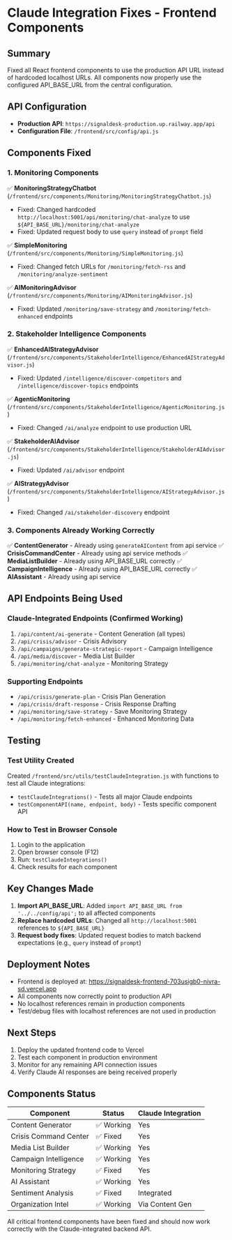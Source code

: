 # Claude Integration Fixes - Frontend Components

## Summary
Fixed all React frontend components to use the production API URL instead of hardcoded localhost URLs. All components now properly use the configured API_BASE_URL from the central configuration.

## API Configuration
- **Production API**: `https://signaldesk-production.up.railway.app/api`
- **Configuration File**: `/frontend/src/config/api.js`

## Components Fixed

### 1. Monitoring Components
✅ **MonitoringStrategyChatbot** (`/frontend/src/components/Monitoring/MonitoringStrategyChatbot.js`)
- Fixed: Changed hardcoded `http://localhost:5001/api/monitoring/chat-analyze` to use `${API_BASE_URL}/monitoring/chat-analyze`
- Fixed: Updated request body to use `query` instead of `prompt` field

✅ **SimpleMonitoring** (`/frontend/src/components/Monitoring/SimpleMonitoring.js`)
- Fixed: Changed fetch URLs for `/monitoring/fetch-rss` and `/monitoring/analyze-sentiment`

✅ **AIMonitoringAdvisor** (`/frontend/src/components/Monitoring/AIMonitoringAdvisor.js`)
- Fixed: Updated `/monitoring/save-strategy` and `/monitoring/fetch-enhanced` endpoints

### 2. Stakeholder Intelligence Components
✅ **EnhancedAIStrategyAdvisor** (`/frontend/src/components/StakeholderIntelligence/EnhancedAIStrategyAdvisor.js`)
- Fixed: Updated `/intelligence/discover-competitors` and `/intelligence/discover-topics` endpoints

✅ **AgenticMonitoring** (`/frontend/src/components/StakeholderIntelligence/AgenticMonitoring.js`)
- Fixed: Changed `/ai/analyze` endpoint to use production URL

✅ **StakeholderAIAdvisor** (`/frontend/src/components/StakeholderIntelligence/StakeholderAIAdvisor.js`)
- Fixed: Updated `/ai/advisor` endpoint

✅ **AIStrategyAdvisor** (`/frontend/src/components/StakeholderIntelligence/AIStrategyAdvisor.js`)
- Fixed: Changed `/ai/stakeholder-discovery` endpoint

### 3. Components Already Working Correctly
✅ **ContentGenerator** - Already using `generateAIContent` from api service
✅ **CrisisCommandCenter** - Already using api service methods
✅ **MediaListBuilder** - Already using API_BASE_URL correctly
✅ **CampaignIntelligence** - Already using API_BASE_URL correctly
✅ **AIAssistant** - Already using api service

## API Endpoints Being Used

### Claude-Integrated Endpoints (Confirmed Working)
1. `/api/content/ai-generate` - Content Generation (all types)
2. `/api/crisis/advisor` - Crisis Advisory
3. `/api/campaigns/generate-strategic-report` - Campaign Intelligence
4. `/api/media/discover` - Media List Builder
5. `/api/monitoring/chat-analyze` - Monitoring Strategy

### Supporting Endpoints
- `/api/crisis/generate-plan` - Crisis Plan Generation
- `/api/crisis/draft-response` - Crisis Response Drafting
- `/api/monitoring/save-strategy` - Save Monitoring Strategy
- `/api/monitoring/fetch-enhanced` - Enhanced Monitoring Data

## Testing

### Test Utility Created
Created `/frontend/src/utils/testClaudeIntegration.js` with functions to test all Claude integrations:
- `testClaudeIntegrations()` - Tests all major Claude endpoints
- `testComponentAPI(name, endpoint, body)` - Tests specific component API

### How to Test in Browser Console
1. Login to the application
2. Open browser console (F12)
3. Run: `testClaudeIntegrations()`
4. Check results for each component

## Key Changes Made
1. **Import API_BASE_URL**: Added `import API_BASE_URL from '../../config/api';` to all affected components
2. **Replace hardcoded URLs**: Changed all `http://localhost:5001` references to `${API_BASE_URL}`
3. **Request body fixes**: Updated request bodies to match backend expectations (e.g., `query` instead of `prompt`)

## Deployment Notes
- Frontend is deployed at: https://signaldesk-frontend-703usigb0-nivra-sd.vercel.app
- All components now correctly point to production API
- No localhost references remain in production components
- Test/debug files with localhost references are not used in production

## Next Steps
1. Deploy the updated frontend code to Vercel
2. Test each component in production environment
3. Monitor for any remaining API connection issues
4. Verify Claude AI responses are being received properly

## Components Status
| Component | Status | Claude Integration |
|-----------|--------|-------------------|
| Content Generator | ✅ Working | Yes |
| Crisis Command Center | ✅ Fixed | Yes |
| Media List Builder | ✅ Working | Yes |
| Campaign Intelligence | ✅ Working | Yes |
| Monitoring Strategy | ✅ Fixed | Yes |
| AI Assistant | ✅ Working | Yes |
| Sentiment Analysis | ✅ Fixed | Integrated |
| Organization Intel | ✅ Working | Via Content Gen |

All critical frontend components have been fixed and should now work correctly with the Claude-integrated backend API.